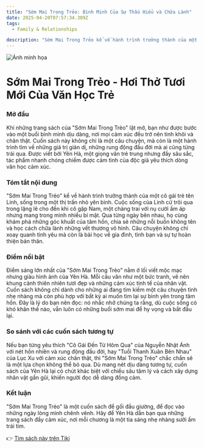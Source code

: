 ```yaml
---
title: "Sớm Mai Trong Trẻo: Bình Minh Của Sự Thấu Hiểu và Chữa Lành"
date: 2025-04-20T07:57:34.309Z
tags:
  - Family & Relationships

description: "Sớm Mai Trong Trẻo kể về hành trình trưởng thành của một cô gái trẻ tên Linh, sống trong một thị trấn nhỏ yên bình. Cuộc sống của Linh cứ trôi qua trong lặng lẽ cho đến khi cô gặp Nam, một chàng trai với nụ cười ấm áp nhưng mang trong mình nhiều bí mật"
---
```


![Ảnh minh họa](https://external-content.duckduckgo.com/iu/?u=https%3A%2F%2Fmedia.truyennhaong.vn%2Fimages%2Fcovers%2Ftieuthuyet%2Fsom-mai-trong-treo.jpg&f=1&nofb=1&ipt=80ccf9f4b6f01d317b73fcbb2ba83667b387b8c43abcd1a19e47d7c96399f7a9) 

 # Sớm Mai Trong Trẻo - Hơi Thở Tươi Mới Của Văn Học Trẻ

<h3>Mở đầu</h3>
Khi những trang sách của "Sớm Mai Trong Trẻo" lật mở, bạn như được bước vào một buổi bình minh dịu dàng, nơi mọi cảm xúc đều trở nên tinh khôi và chân thật. Cuốn sách này không chỉ là một câu chuyện, mà còn là một hành trình tìm về những giá trị giản dị, những rung động đầu đời mà ai cũng từng trải qua. Được viết bởi Yên Hà, một giọng văn trẻ trung nhưng đầy sâu sắc, tác phẩm nhanh chóng chiếm được cảm tình của độc giả yêu thích dòng văn học cảm xúc.

<h3>Tóm tắt nội dung</h3>
"Sớm Mai Trong Trẻo" kể về hành trình trưởng thành của một cô gái trẻ tên Linh, sống trong một thị trấn nhỏ yên bình. Cuộc sống của Linh cứ trôi qua trong lặng lẽ cho đến khi cô gặp Nam, một chàng trai với nụ cười ấm áp nhưng mang trong mình nhiều bí mật. Qua từng ngày bên nhau, họ cùng khám phá những góc khuất của tâm hồn, chia sẻ những nỗi buồn không tên và học cách chữa lành những vết thương vô hình. Câu chuyện không chỉ xoay quanh tình yêu mà còn là bài học về gia đình, tình bạn và sự tự hoàn thiện bản thân.

<h3>Điểm nổi bật</h3>
Điểm sáng lớn nhất của "Sớm Mai Trong Trẻo" nằm ở lối viết mộc mạc nhưng giàu hình ảnh của Yên Hà. Mỗi câu văn như một bức tranh, vẽ nên khung cảnh thiên nhiên tươi đẹp và những cảm xúc tinh tế của nhân vật. Cuốn sách không chỉ dành cho những ai đang tìm kiếm một câu chuyện tình nhẹ nhàng mà còn phù hợp với bất kỳ ai muốn tìm lại sự bình yên trong tâm hồn. Đây là lý do bạn nên đọc: nó nhắc nhở chúng ta rằng, dù cuộc sống có khó khăn thế nào, vẫn luôn có những buổi sớm mai để hy vọng và bắt đầu lại.

<h3>So sánh với các cuốn sách tương tự</h3>
Nếu bạn từng yêu thích "Cô Gái Đến Từ Hôm Qua" của Nguyễn Nhật Ánh với nét hồn nhiên và rung động đầu đời, hay "Tuổi Thanh Xuân Bên Nhau" của Lục Xu với cảm xúc chân thật, thì "Sớm Mai Trong Trẻo" chắc chắn sẽ là một lựa chọn không thể bỏ qua. Dù mang nét dịu dàng tương tự, cuốn sách của Yên Hà lại có chút khác biệt với chiều sâu tâm lý và cách xây dựng nhân vật gần gũi, khiến người đọc dễ dàng đồng cảm.

<h3>Kết luận</h3>
"Sớm Mai Trong Trẻo" là một cuốn sách để gối đầu giường, để đọc vào những ngày lòng mình chênh vênh. Hãy để Yên Hà dẫn bạn qua những trang sách đầy cảm xúc, nơi mỗi chương là một tia sáng nhẹ nhàng sưởi ấm trái tim.

👉 [Tìm sách này trên Tiki](https://tiki.vn/search?q=S%E1%BB%9Bm%20mai%20trong%20tr%E1%BA%BBo)
